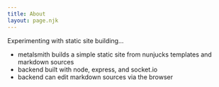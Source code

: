 ```yaml
---
title: About
layout: page.njk
---
```


Experimenting with static site building...

- metalsmith builds a simple static site from nunjucks  templates and markdown sources
- backend built with node, express, and socket.io
- backend can edit markdown sources via the browser
